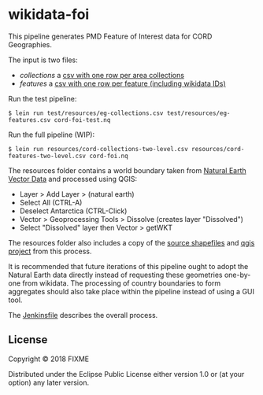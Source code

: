 # wikidata-foi

This pipeline generates PMD Feature of Interest data for CORD Geographies.

The input is two files:

- *collections* a [csv with one row per area collections](resources/cord-collections-single-parent.csv)
- *features* a [csv with one row per feature (including wikidata IDs)](resources/cord-features-single-parent.csv)

Run the test pipeline:

    $ lein run test/resources/eg-collections.csv test/resources/eg-features.csv cord-foi-test.nq

Run the full pipeline (WIP):

    $ lein run resources/cord-collections-two-level.csv resources/cord-features-two-level.csv cord-foi.nq

The resources folder contains a world boundary taken from [Natural Earth Vector Data](https://www.naturalearthdata.com/downloads/110m-cultural-vectors/) and processed using QGIS:

- Layer > Add Layer > (natural earth)
- Select All (CTRL-A)
- Deselect Antarctica (CTRL-Click)
- Vector > Geoprocessing Tools > Dissolve (creates layer "Dissolved")
- Select "Dissolved" layer then Vector > getWKT

The resources folder also includes a copy of the [source shapefiles](resources/ne_110m_land.zip) and [qgis project](resources/world-map.qgs) from this process.

It is recommended that future iterations of this pipeline ought to adopt the Natural Earth data directly instead of requesting these geometries one-by-one from wikidata. The processing of country boundaries to form aggregates should also take place within the pipeline instead of using a GUI tool.

The [Jenkinsfile](./Jenkinsfile) describes the overall process.

## License

Copyright © 2018 FIXME

Distributed under the Eclipse Public License either version 1.0 or (at
your option) any later version.
